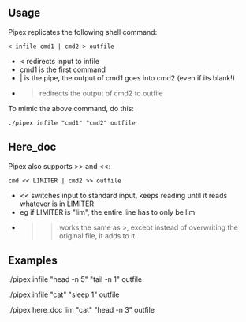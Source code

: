 ## Usage

Pipex replicates the following shell command:

`< infile cmd1 | cmd2 > outfile`

- < redirects input to infile
- cmd1 is the first command
- | is the pipe, the output of cmd1 goes into cmd2 (even if its blank!)
- > redirects the output of cmd2 to outfile

To mimic the above command, do this:

`./pipex infile "cmd1" "cmd2" outfile`

## Here_doc

Pipex also supports >> and <<:

`cmd << LIMITER | cmd2 >> outfile`

- << switches input to standard input, keeps reading until it reads whatever is in LIMITER
- eg if LIMITER is "lim", the entire line has to only be lim
- >> works the same as >, except instead of overwriting the original file, it adds to it

## Examples

./pipex infile "head -n 5" "tail -n 1" outfile

./pipex infile "cat" "sleep 1" outfile

./pipex here_doc lim "cat" "head -n 3" outfile
